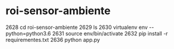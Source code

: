 # roi-sensor-ambiente

 2628  cd roi-sensor-ambiente
 2629  ls
 2630  virtualenv env --python=python3.6 
 2631  source env/bin/activate
 2632  pip install -r requirementes.txt
 2636  python app.py
